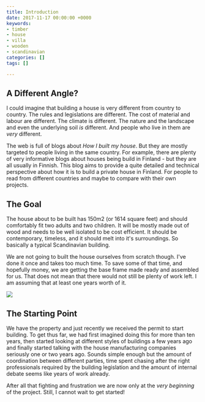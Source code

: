 ```yaml
---
title: Introduction
date: 2017-11-17 00:00:00 +0000
keywords:
- timber
- house
- villa
- wooden
- scandinavian
categories: []
tags: []

---
```

## A Different Angle?

I could imagine that building a house is very different from country to country. The rules and legislations are different. The cost of material and labour are different. The climate is different. The nature and the landscape and even the underlying soil _is_ different. And people who live in them are _very_ different.

The web is full of blogs about _How I built my house_. But they are mostly targeted to people living in the same country. For example, there are plenty of very informative  blogs about houses being build in Finland - but they are all usually in Finnish. This blog aims to provide a quite detailed and technical perspective about how it is to build a private house in Finland. For people to read from different countries and maybe to compare with their own projects.

## The Goal

The house about to be built has 150m2 (or 1614 square feet) and should comfortably fit two adults and two children. It will be mostly made out of wood and needs to be well isolated to be cost efficient. It should be contemporary, timeless, and it should melt into it's surroundings. So basically a typical Scandinavian building.

We are not going to built the house ourselves from scratch though. I've done it once and takes too much time. To save some of that time, and hopefully money, we are getting the base frame made ready and assembled for us. That does not mean that there would not still be plenty of work left. I am assuming that at least one years worth of it.

![](/uploads/2017/11/18/the-house.png)

## The Starting Point

We have the property and just recently we received the permit to start building. To get thus far, we had first imagined doing this for more than ten years, then started looking at different styles of buildings a few years ago and finally started talking with the house manufacturing companies seriously one or two years ago. Sounds simple enough but the amount of coordination between different parties, time spent chasing after the right professionals required by the building legislation and the amount of internal debate seems like years of work already.  

After all that fighting and frustration we are now only at the _very beginning_ of the project. Still, I cannot wait to get started!